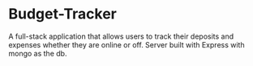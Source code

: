 # Budget-Tracker
A full-stack application that allows users to track their deposits and expenses whether they are online or off. Server built with Express with mongo as the db.
